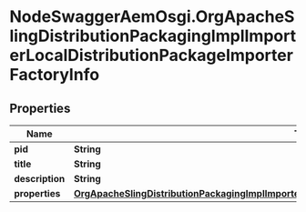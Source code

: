 # NodeSwaggerAemOsgi.OrgApacheSlingDistributionPackagingImplImporterLocalDistributionPackageImporterFactoryInfo

## Properties

Name | Type | Description | Notes
------------ | ------------- | ------------- | -------------
**pid** | **String** |  | [optional] 
**title** | **String** |  | [optional] 
**description** | **String** |  | [optional] 
**properties** | [**OrgApacheSlingDistributionPackagingImplImporterLocalDistributionPackageImporterFactoryProperties**](OrgApacheSlingDistributionPackagingImplImporterLocalDistributionPackageImporterFactoryProperties.md) |  | [optional] 


